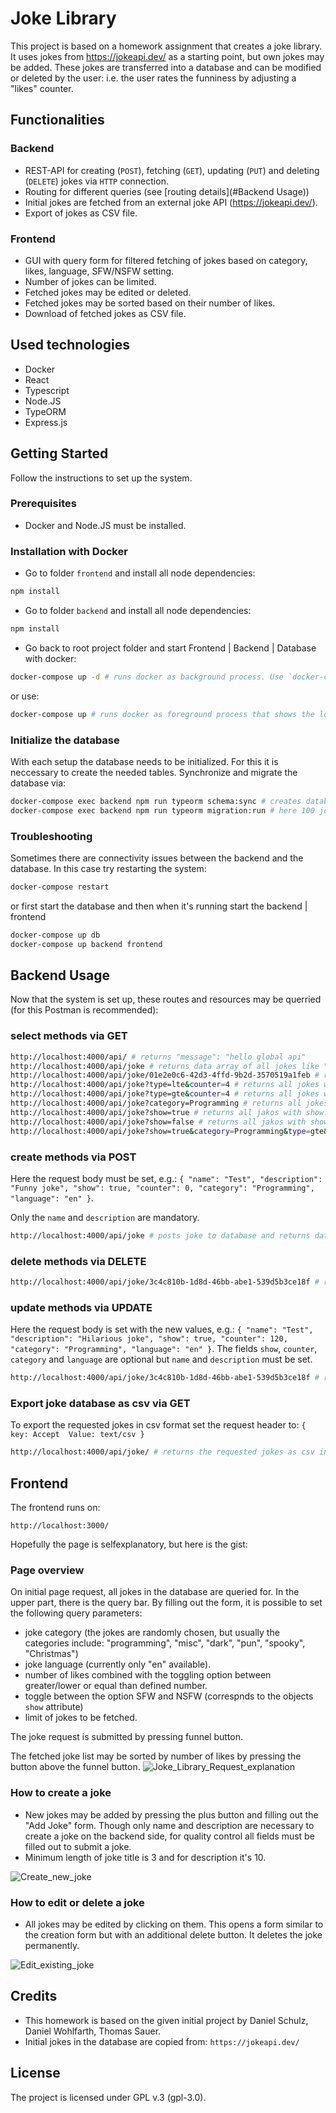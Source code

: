 # Joke Library

This project is based on a homework assignment that creates a joke library. It uses jokes from https://jokeapi.dev/ as a starting point, but own jokes may be added. These jokes are 
transferred into a database and can be modified or deleted by the user: i.e. the user rates the funniness by adjusting a
"likes" counter.

## Functionalities

### Backend

- REST-API for creating (`POST`), fetching (`GET`), updating (`PUT`) and deleting (`DELETE`) jokes via `HTTP` connection.
- Routing for different queries (see [routing details](#Backend Usage)) 
- Initial jokes are fetched from an external joke API (https://jokeapi.dev/).
- Export of jokes as CSV file.

### Frontend

- GUI with query form for filtered fetching of jokes based on category, likes, language, SFW/NSFW setting.
- Number of jokes can be limited.
- Fetched jokes may be edited or deleted.
- Fetched jokes may be sorted based on their number of likes.
- Download of fetched jokes as CSV file.

## Used technologies

- Docker
- React
- Typescript
- Node.JS
- TypeORM
- Express.js

## Getting Started

Follow the instructions to set up the system.

### Prerequisites

- Docker and Node.JS must be installed.

### Installation with Docker

- Go to folder `frontend` and install all node dependencies:

```bash
npm install
```

-  Go to folder `backend` and install all node dependencies:

```bash
npm install
```

- Go back to root project folder and start Frontend | Backend | Database with docker:

```bash
docker-compose up -d # runs docker as background process. Use `docker-compose logs` to see the logs.
```

or use: 

```bash
docker-compose up # runs docker as foreground process that shows the logs.
```

### Initialize the database

With each setup the database needs to be initialized. For this it is neccessary to create the needed tables. Synchronize and migrate the database via:

```bash
docker-compose exec backend npm run typeorm schema:sync # creates database tables based on the entities in `backend/src/entity`
docker-compose exec backend npm run typeorm migration:run # here 100 jokes are fetched from an external api via GET "https://v2.jokeapi.dev/joke/Any" 
```

### Troubleshooting

Sometimes there are connectivity issues between the backend and the database. In this case try restarting the system: 

```bash
docker-compose restart
```

or first start the database and then when it's running start the backend | frontend

```bash
docker-compose up db
docker-compose up backend frontend
```


## Backend Usage

Now that the system is set up, these routes and resources may be querried (for this Postman is recommended):

### select methods via GET
```bash
http://localhost:4000/api/ # returns "message": "hello global api"
http://localhost:4000/api/joke # returns data array of all jokes like "data": [{"id": "01e2e0c6-42d3-4ffd-9b2d-3570519a1feb","name": "277_Misc", ...}]
http://localhost:4000/api/joke/01e2e0c6-42d3-4ffd-9b2d-3570519a1feb # returns one joke object with id:01e2e0c6-42d3-4ffd-9b2d-3570519a1feb or {"status": "not_found"}
http://localhost:4000/api/joke?type=lte&counter=4 # returns all jokes with counter lower or equal 4
http://localhost:4000/api/joke?type=gte&counter=4 # returns all jokes with counter greater or equal 4
http://localhost:4000/api/joke?category=Programming # returns all jokes with category:Programming. Other possible categories are: Christmas, Dark, Misc, Pun, Spooky
http://localhost:4000/api/joke?show=true # returns all jakos with show:true
http://localhost:4000/api/joke?show=false # returns all jakos with show:false
http://localhost:4000/api/joke?show=true&category=Programming&type=gte&counter=4 # returns all jokes that fit this combined query
```

### create methods via POST
Here the request body must be set, e.g.: 
`{
"name": "Test",
"description": "Funny joke",
"show": true,
"counter": 0,
"category": "Programming",
"language": "en"
}`. 

Only the `name` and `description` are mandatory.

```bash
http://localhost:4000/api/joke # posts joke to database and returns data array of created joke {"id": "3c4c810b-1d8d-46bb-abe1-539d5b3ce18f","name": "Test", ...}]
```

### delete methods via DELETE
```bash
http://localhost:4000/api/joke/3c4c810b-1d8d-46bb-abe1-539d5b3ce18f # returns {"data": "Joke deleted: Test"} or {"status": "not_found"}
```

### update methods via UPDATE
Here the request body is set with the new values, e.g.:
`{
"name": "Test",
"description": "Hilarious joke",
"show": true,
"counter": 120,
"category": "Programming",
"language": "en"
}`.
The fields `show`, `counter`, `category` and `language` are optional but `name` and `description` must be set.

```bash
http://localhost:4000/api/joke/3c4c810b-1d8d-46bb-abe1-539d5b3ce18f # returns {"id": "3c4c810b-1d8d-46bb-abe1-539d5b3ce18f","name": "Test", ...}] or {"status": "not_found"} 
```

### Export joke database as csv via GET
To export the requested jokes in csv format set the request header to:
`{
key: Accept 
Value: text/csv
}`

```bash
http://localhost:4000/api/joke/ # returns the requested jokes as csv in the response body.
```

## Frontend
The frontend runs on:

`http://localhost:3000/`

Hopefully the page is selfexplanatory, but here is the gist:

### Page overview

On initial page request, all jokes in the database are queried for. In the upper part, there is the query bar. By filling out the form, it is possible to set the following query parameters:
- joke category (the jokes are randomly chosen, but usually the categories include: "programming", "misc", "dark", "pun", "spooky", "Christmas")
- joke language (currently only "en" available).
- number of likes combined with the toggling option between greater/lower or equal than defined number.
- toggle between the option SFW and NSFW (correspnds to the objects `show` attribute)
- limit of jokes to be fetched.

The joke request is submitted by pressing funnel button.

The fetched joke list may be sorted by number of likes by pressing the button above the funnel button.
![Joke_Library_Request_explanation](https://code.fbi.h-da.de/istaskrau/fwe-ss-21-763930/uploads/f2f356a6b5d7dc0f77f04501107cb29d/Joke_Library_Request_explanation.png)

### How to create a joke

- New jokes may be added by pressing the plus button and filling out the "Add Joke" form. Though only name and description are necessary to create a joke on the backend side, for quality control all fields must be filled out to submit a joke.
- Minimum length of joke title is 3 and for description it's 10.

![Create_new_joke](https://code.fbi.h-da.de/istaskrau/fwe-ss-21-763930/uploads/5052cabd5338ba3cdd543c3eb2099e78/Create_new_joke.png)

### How to edit or delete a joke

- All jokes may be edited by clicking on them. This opens a form similar to the creation form but with an additional delete button. It deletes the joke permanently.  

![Edit_existing_joke](https://code.fbi.h-da.de/istaskrau/fwe-ss-21-763930/uploads/6b7dbe5b6ba77b10e4f57f65ab069998/Edit_existing_joke.png)

## Credits
- This homework is based on the given initial project by Daniel Schulz, Daniel Wohlfarth, Thomas Sauer. 
- Initial jokes in the database are copied from: `https://jokeapi.dev/`

## License
The project is licensed under GPL v.3 (gpl-3.0).
